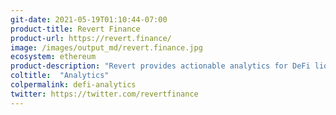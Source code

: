 ```yaml
---
git-date: 2021-05-19T01:10:44-07:00
product-title: Revert Finance
product-url: https://revert.finance/
image: /images/output_md/revert.finance.jpg
ecosystem: ethereum
product-description: "Revert provides actionable analytics for DeFi liquidity providers on Uniswap v2, v3 and Sushiswap"
coltitle:  "Analytics"
colpermalink: defi-analytics
twitter: https://twitter.com/revertfinance
---
```

